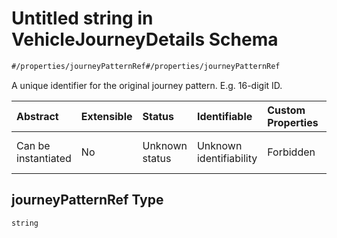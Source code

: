 # Untitled string in VehicleJourneyDetails Schema

```txt
#/properties/journeyPatternRef#/properties/journeyPatternRef
```

A unique identifier for the original journey pattern. E.g. 16-digit ID.

| Abstract            | Extensible | Status         | Identifiable            | Custom Properties | Additional Properties | Access Restrictions | Defined In                                                                                                                |
| :------------------ | :--------- | :------------- | :---------------------- | :---------------- | :-------------------- | :------------------ | :------------------------------------------------------------------------------------------------------------------------ |
| Can be instantiated | No         | Unknown status | Unknown identifiability | Forbidden         | Allowed               | none                | [vehicle-journey-details.json*](../../schema/operational-information/vehicle-journey-details.json "open original schema") |

## journeyPatternRef Type

`string`
